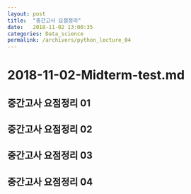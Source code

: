 ```yaml
---
layout: post
title:  "중간고사 요점정리"
date:   2018-11-02 13:00:35
categories: Data_science
permalink: /archivers/python_lecture_04
---
```


# 2018-11-02-Midterm-test.md

## 중간고사 요점정리 01
<a href='https://github.com/tjsals7796/tjsals7796.github.io/blob/master/_posts/media/%EA%B2%BD%EC%98%81%20%EB%B9%85%EB%8D%B0%EC%9D%B4%ED%84%B0%20%EC%A4%91%EA%B0%84%EA%B3%A0%EC%82%AC%20%EC%A0%95%EB%A6%AC01.png' /></a>

## 중간고사 요점정리 02
<a href='https://github.com/tjsals7796/tjsals7796.github.io/blob/master/_posts/media/%EA%B2%BD%EC%98%81%20%EB%B9%85%EB%8D%B0%EC%9D%B4%ED%84%B0%20%EC%A4%91%EA%B0%84%EA%B3%A0%EC%82%AC%20%EC%A0%95%EB%A6%AC02.png' /></a>

## 중간고사 요점정리 03
<a href='https://github.com/tjsals7796/tjsals7796.github.io/blob/master/_posts/media/%EA%B2%BD%EC%98%81%20%EB%B9%85%EB%8D%B0%EC%9D%B4%ED%84%B0%20%EC%A4%91%EA%B0%84%EA%B3%A0%EC%82%AC%20%EC%A0%95%EB%A6%AC03.png' /></a>

## 중간고사 요점정리 04
<a href='https://github.com/tjsals7796/tjsals7796.github.io/blob/master/_posts/media/%EA%B2%BD%EC%98%81%20%EB%B9%85%EB%8D%B0%EC%9D%B4%ED%84%B0%20%EC%A4%91%EA%B0%84%EA%B3%A0%EC%82%AC%20%EC%A0%95%EB%A6%AC04.png' /></a>